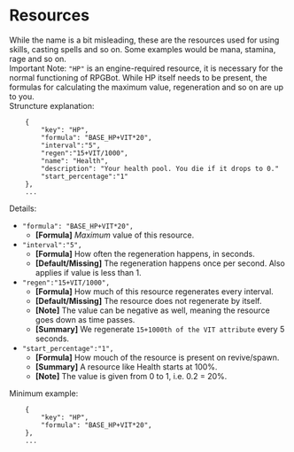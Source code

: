 # Resources
While the name is a bit misleading, these are the resources used for using skills, casting spells and so on. Some examples would be mana, stamina, rage and so on. \
Important Note: `"HP"` is an engine-required resource, it is necessary for the normal functioning of RPGBot.  While HP itself needs to be present, the formulas for calculating the maximum value, regeneration and so on are up to you. \
Struncture explanation: 
```		
	{
		"key": "HP",
		"formula": "BASE_HP+VIT*20",
        "interval":"5",
		"regen":"15+VIT/1000",
		"name": "Health",
		"description": "Your health pool. You die if it drops to 0."
		"start_percentage":"1"
	},
	...
```
Details:
* `"formula": "BASE_HP+VIT*20",` 
	* __[Formula]__ _Maximum_ value of this resource.
* `"interval":"5",` 
	* __[Formula]__ How often the regeneration happens, in seconds.
    * __[Default/Missing]__ The regeneration happens once per second. Also applies if value is less than 1.
* `"regen":"15+VIT/1000",`
	* __[Formula]__ How much of this resource regenerates every interval.
    * __[Default/Missing]__ The resource does not regenerate by itself.
    * __[Note]__ The value can be negative as well, meaning the resource goes down as time passes.
    * __[Summary]__ We regenerate `15+1000th of the VIT attribute` every 5 seconds.
* `"start_percentage":"1",` 
	* __[Formula]__ How mouch of the resource is present on revive/spawn. 
	* __[Summary]__ A resource like Health starts at 100%. 
	* __[Note]__ The value is given from 0 to 1, i.e. 0.2 = 20%.


Minimum example:

```		
	{
		"key": "HP",
		"formula": "BASE_HP+VIT*20",
	},
	...
```